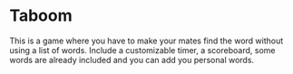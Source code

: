 # Taboom

This is a game where you have to make your mates find the word without using a list of words.
Include a customizable timer, a scoreboard, some words are already included and you can add you personal words.
